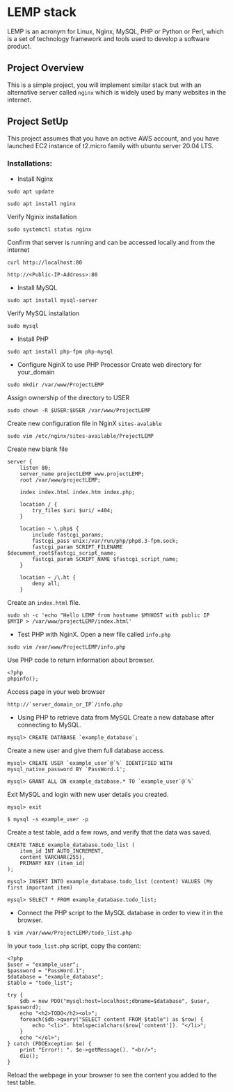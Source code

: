 # LEMP stack
LEMP is an acronym for Linux, Nginx, MySQL, PHP or Python or Perl, which is a set of technology framework and tools used to develop a software product.

## Project Overview
This is a simple project, you will implement similar stack but with an alternative server called `nginx` which is widely used by many websites in the internet.

## Project SetUp
This project assumes that you have an active AWS account, and you have launched EC2 instance of t2.micro family with ubuntu server 20.04 LTS.

### Installations:
- Install Nginx
```
sudo apt update
```
```
sudo apt install nginx
```
Verify Nginix installation
```
sudo systemctl status nginx
```
Confirm that server is running and can be accessed locally and from the internet
```
curl http://localhost:80
```

```
http://<Public-IP-Address>:80
```
- Install MySQL
```
sudo apt install mysql-server
```
Verify MySQL installation
```
sudo mysql
```
- Install PHP
```
sudo apt install php-fpm php-mysql
```
- Configure NginX to use PHP Processor
Create web directory for your_domain
```
sudo mkdir /var/www/ProjectLEMP
```
Assign ownership of the directory to USER
```
sudo chown -R $USER:$USER /var/www/ProjectLEMP
```
Create new configuration file in NginX `sites-avalable`
```
sudo vim /etc/nginx/sites-available/ProjectLEMP
```
Create new blank file
```
server {
    listen 80;
    server_name projectLEMP www.projectLEMP;
    root /var/www/projectLEMP;

    index index.html index.htm index.php;

    location / {
        try_files $uri $uri/ =404;
    }

    location ~ \.php$ {
        include fastcgi_params;
        fastcgi_pass unix:/var/run/php/php8.3-fpm.sock;
        fastcgi_param SCRIPT_FILENAME $document_root$fastcgi_script_name;
        fastcgi_param SCRIPT_NAME $fastcgi_script_name;
    }

    location ~ /\.ht {
        deny all;
    }
```
Create an `index.html` file.
```
sudo sh -c 'echo "Hello LEMP from hostname $MYHOST with public IP $MYIP > /var/www/projectLEMP/index.html'
```
- Test PHP with NginX.
Open a new file called `info.php`
```
sudo vim /var/www/ProjectLEMP/info.php
```
Use PHP code to return information about browser.
```
<?php
phpinfo();
```
Access page in your web browser
```
http://`server_domain_or_IP`/info.php
```
- Using PHP to retrieve data from MySQL
Create a new database after connecting to MySQL.
```
mysql> CREATE DATABASE `example_database`;
```
Create a new user and give them full database access.
```
mysql> CREATE USER `example_user`@`%` IDENTIFIED WITH mysql_native_password BY `PassWord.1';
```
```
mysql> GRANT ALL ON example_database.* TO `example_user`@`%`
```
Exit MySQL and login with new user details you created.
```
mysql> exit
```
```
$ mysql -s example_user -p
```
Create a test table, add a few rows, and verify that the data was saved.
```
CREATE TABLE example_database.todo_list (
    item_id INT AUTO_INCREMENT,
    content VARCHAR(255),
    PRIMARY KEY (item_id)
);
```
```
mysql> INSERT INTO example_database.todo_list (content) VALUES (My first important item)
```
```
mysql> SELECT * FROM example_database.todo_list;
```
- Connect the PHP script to the MySQL database in order to view it in the browser.
```
$ vim /var/www/ProjectLEMP/todo_list.php
```
In your `todo_list.php` script, copy the content:
```
<?php
$user = "example_user";
$password = "PassWord.1";
$database = "example_database";
$table = "todo_list";

try {
    $db = new PDO("mysql:host=localhost;dbname=$database", $user, $password);
    echo "<h2>TODO</h2><ol>";
    foreach($db->query("SELECT content FROM $table") as $row) {
        echo "<li>". htmlspecialchars($row['content']). "</li>";
    }
    echo "</ol>";
} catch (PDOException $e) {
    print "Error!: ". $e->getMessage(). "<br/>";
    die();
}
```
Reload the webpage in your browser to see the content you added to the test table.
